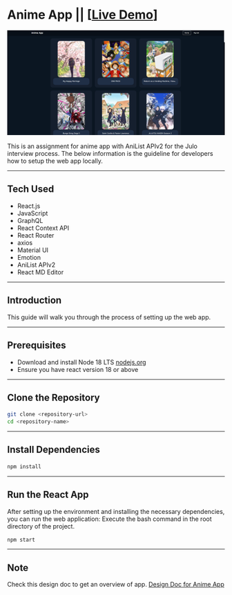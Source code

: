 # Anime App || [[Live Demo](https://julo-animes.netlify.app/)]

![home_page](screenshots/ss.png)

This is an assignment for anime app with AniList APIv2 for the Julo interview process.
The below information is the guideline for developers how to setup the web app locally.

---

## Tech Used

- React.js
- JavaScript
- GraphQL
- React Context API
- React Router
- axios
- Material UI
- Emotion
- AniList APIv2
- React MD Editor

---
## Introduction

This guide will walk you through the process of setting up the web app.

---

## Prerequisites

- Download and install Node 18 LTS [nodejs.org](https://nodejs.org/en)
- Ensure you have react version 18 or above

---

## Clone the Repository

```bash
git clone <repository-url>
cd <repository-name>
```

---

## Install Dependencies

```bash
npm install
```

---

## Run the React App

After setting up the environment and installing the necessary dependencies, you can run the web application:
Execute the bash command in the root directory of the project.


```bash
npm start
```

---

## Note
Check this design doc to get an overview of app.
[Design Doc for Anime App](https://docs.google.com/document/d/1SecIWLkPRGfsVtVpDw3f0g4rM77FFBn-l5XUNakVn-g/edit?usp=sharing)